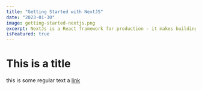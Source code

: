 ```yaml
---
title: "Getting Started with NextJS"
date: "2023-01-30"
image: getting-started-nextjs.png
excerpt: NextJs is a React framework for production - it makes building fullstack React applications and sites a breeze and ships with build-in SSR.
isFeatured: true
---
```


# This is a title

this is some regular text a [link](http://google.com/)
